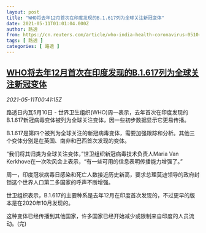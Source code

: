 ```yaml
---
layout: post
title: "WHO将去年12月首次在印度发现的B.1.617列为全球关注新冠变体"
date: 2021-05-11T01:01:04.000Z
author: 路透
from: https://cn.reuters.com/article/who-india-health-coronavirus-0510-tues-idCNKBS2CS02A
tags: [ 路透 ]
categories: [ 路透 ]
---
```

<!--1620694864000-->
[WHO将去年12月首次在印度发现的B.1.617列为全球关注新冠变体](https://cn.reuters.com/article/who-india-health-coronavirus-0510-tues-idCNKBS2CS02A)
------

<div>
<div><i>2021-05-11T00:41:15Z</i></div><p>路透日内瓦5月10日 - 世界卫生组织(WHO)周一表示，去年首次在印度发现的B.1.617新冠病毒变体被列为全球关注变体，因一些初步数据显示它更易传播。</p><p>B.1.617是第四个被列为全球关注的新冠病毒变体，需要加强跟踪和分析。其他三个变体分别是在英国、南非和巴西首次发现的变体。</p><p>“我们将其归类为全球关注变体，”世卫组织新冠病毒技术负责人Maria Van Kerkhove在一次吹风会上表示，“有一些可用的信息表明传播能力增强了。” 　</p><p>周一，印度冠状病毒日感染和死亡人数接近历史新高，要求总理莫迪领导的政府封锁这个世界人口第二多国家的呼声不断增强。</p><p>世卫组织表示，B.1.617的主要种系是去年12月在印度首次发现的，不过更早的版本是在2020年10月发现的。 　</p><p>这种变体已经传播到其他国家，许多国家已经开始减少或限制来自印度的人员流动。(完)</p>
</div>
